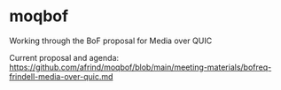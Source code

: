 # moqbof

Working through the BoF proposal for Media over QUIC

Current proposal and agenda: https://github.com/afrind/moqbof/blob/main/meeting-materials/bofreq-frindell-media-over-quic.md

